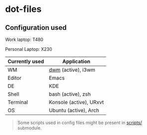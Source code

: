 # dot-files


## Configuration used


Work laptop: T480

Personal Laptop: X230



| Currently used | Application                                                 |
|----------------|-------------------------------------------------------------|
| WM             | [dwm](https://github.com/chinmaychhajed/dwm) (active), i3wm |
| Editor         | Emacs                                                       |
| DE             | KDE                                                         |
| Shell          | bash (active), zsh                                          |
| Terminal       | Konsole (active), URxvt                                     |
| OS             | Ubuntu (active), Arch                                       |


> Some scripts used in config files might be present in [scripts/](https://github.com/chinmaychhajed/scripts) submodule.
